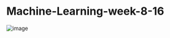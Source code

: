 # Machine-Learning-week-8-16
![image](https://github.com/user-attachments/assets/398e1712-2730-4525-97c9-7a30bf2fda22)
